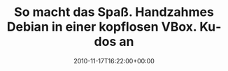 ---
retweeted: false
source: <a href="http://twitter.com" rel="nofollow">Tweetie for Mac</a>
entities:
  hashtags: []
  symbols: []
  user_mentions:
  - name: Florian Gilcher (@skade@hachyderm.io)
    screen_name: Argorak
    indices:
    - '71'
    - '79'
    id_str: '27227212'
    id: '27227212'
  - name: Felix Gilcher
    screen_name: Xylakant
    indices:
    - '84'
    - '93'
    id_str: '40266143'
    id: '40266143'
  urls: []
display_text_range:
- '0'
- '118'
favorite_count: '0'
id_str: '4932273283534849'
truncated: false
retweet_count: '0'
id: '4932273283534849'
created_at: Wed Nov 17 16:22:00 +0000 2010
favorited: false
full_text: So macht das Spaß. Handzahmes Debian in einer kopflosen VBox. Kudos an
  [@argorak](https://twitter.com/argorak) und [@xylakant](https://twitter.com/xylakant)  http://yfrog.com/jjktej
lang: de
tags:
- pesos/twitter
date: '2010-11-17T16:22:00+00:00'
src: https://twitter.com/bascht/status/4932273283534849
original_url: https://twitter.com/bascht/status/4932273283534849
type: twitter_tweet
text: So macht das Spaß. Handzahmes Debian in einer kopflosen VBox. Kudos an [@argorak](https://twitter.com/argorak)
  und [@xylakant](https://twitter.com/xylakant)  http://yfrog.com/jjktej
title: 'So macht das Spaß. Handzahmes Debian in einer kopflosen VBox. Kudos an '

---